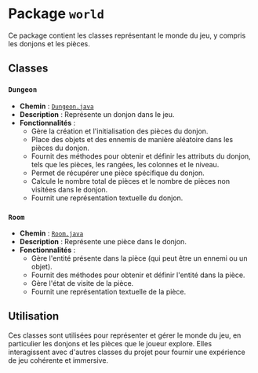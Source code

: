 # Package `world`

Ce package contient les classes représentant le monde du jeu, y compris les donjons et les pièces.

## Classes

### `Dungeon`

- **Chemin** : [`Dungeon.java`](Dungeon.java)
- **Description** : Représente un donjon dans le jeu.
- **Fonctionnalités** :
  - Gère la création et l'initialisation des pièces du donjon.
  - Place des objets et des ennemis de manière aléatoire dans les pièces du donjon.
  - Fournit des méthodes pour obtenir et définir les attributs du donjon, tels que les pièces, les rangées, les colonnes et le niveau.
  - Permet de récupérer une pièce spécifique du donjon.
  - Calcule le nombre total de pièces et le nombre de pièces non visitées dans le donjon.
  - Fournit une représentation textuelle du donjon.

### `Room`

- **Chemin** : [`Room.java`](Room.java)
- **Description** : Représente une pièce dans le donjon.
- **Fonctionnalités** :
  - Gère l'entité présente dans la pièce (qui peut être un ennemi ou un objet).
  - Fournit des méthodes pour obtenir et définir l'entité dans la pièce.
  - Gère l'état de visite de la pièce.
  - Fournit une représentation textuelle de la pièce.

## Utilisation

Ces classes sont utilisées pour représenter et gérer le monde du jeu, en particulier les donjons et les pièces que le joueur explore. Elles interagissent avec d'autres classes du projet pour fournir une expérience de jeu cohérente et immersive.
